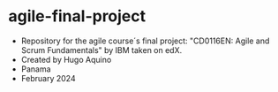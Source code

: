 # agile-final-project
* Repository for the agile course´s final project: "CD0116EN: Agile and Scrum Fundamentals" by IBM taken on edX.
* Created by Hugo Aquino
* Panama
* February 2024
